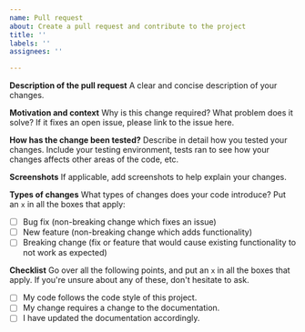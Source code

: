 ```yaml
---
name: Pull request
about: Create a pull request and contribute to the project
title: ''
labels: ''
assignees: ''

---
```


**Description of the pull request**
A clear and concise description of your changes.

**Motivation and context**
Why is this change required? What problem does it solve? If it fixes an open issue, please link to the issue here.

**How has the change been tested?**
Describe in detail how you tested your changes. Include your testing environment, tests ran to see how your changes affects other areas of the code, etc.

**Screenshots**
If applicable, add screenshots to help explain your changes.

**Types of changes**
What types of changes does your code introduce? Put an `x` in all the boxes that apply:
- [ ] Bug fix (non-breaking change which fixes an issue)
- [ ] New feature (non-breaking change which adds functionality)
- [ ] Breaking change (fix or feature that would cause existing functionality to not work as expected)

**Checklist**
Go over all the following points, and put an `x` in all the boxes that apply. If you're unsure about any of these, don't hesitate to ask.
- [ ] My code follows the code style of this project.
- [ ] My change requires a change to the documentation.
- [ ] I have updated the documentation accordingly.
